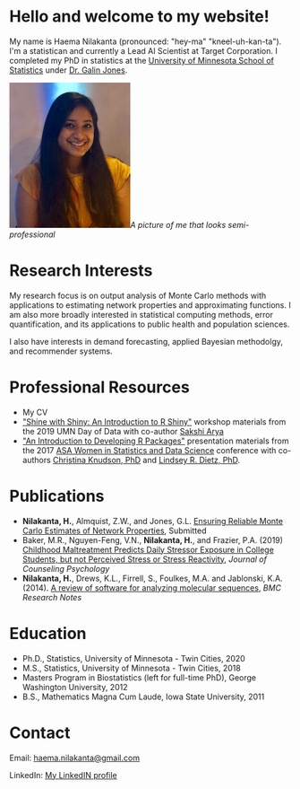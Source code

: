# Hello and welcome to my website!
My name is Haema Nilakanta (pronounced: "hey-ma" "kneel-uh-kan-ta"). I'm a statistican and currently a Lead AI Scientist at Target Corporation. I completed my PhD in statistics at the [University of Minnesota School of Statistics](http://www.stat.umn.edu) under [Dr. Galin Jones](http://users.stat.umn.edu/~galin/).

![pictureforwebsite](headshot1.jpg)*A picture of me that looks semi-professional*

# Research Interests
My research focus is on output analysis of Monte Carlo methods with applications to estimating network properties and approximating functions. I am also more broadly interested in statistical computing methods, error quantification, and its applications to public health and population sciences. 

I also have interests in demand forecasting, applied Bayesian methodolgy, and recommender systems. 

# Professional Resources
* My CV
* ["Shine with Shiny: An Introduction to R Shiny"](https://drive.google.com/drive/folders/15Vql9_ir3Mmr8DybA105y5Yw1vCqGohF?usp=sharing) workshop materials from the 2019 UMN Day of Data with co-author [Sakshi Arya](https://sites.google.com/a/umn.edu/sakshi-arya/home)
* ["An Introduction to Developing R Packages"](http://cknudson.com/presentations) presentation materials from the 2017 [ASA Women in Statistics and Data Science](https://www.amstat.org/ASA/Meetings/Women-in-Statistics-and-Data-Science.aspx) conference with co-authors [Christina Knudson, PhD](https://cknudson.com)  and [Lindsey R. Dietz, PhD](https://www.linkedin.com/in/lindseydietz).

# Publications 
* **Nilakanta, H.**, Almquist, Z.W., and Jones, G.L. [Ensuring Reliable Monte Carlo Estimates of Network Properties](https://arxiv.org/abs/1911.08682), Submitted
* Baker, M.R., Nguyen-Feng, V.N., **Nilakanta, H.**, and Frazier, P.A. (2019) [Childhood Maltreatment Predicts Daily Stressor Exposure in College Students, but not Perceived Stress or Stress Reactivity](https://www.ncbi.nlm.nih.gov/pubmed/31144850), *Journal of Counseling Psychology*
* **Nilakanta, H.**, Drews, K.L., Firrell, S., Foulkes, M.A. and Jablonski, K.A. (2014). [A review of software for analyzing molecular sequences](http://www.biomedcentral.com/content/pdf/1756-0500-7-830.pdf), *BMC Research Notes*

# Education
* Ph.D., Statistics, University of Minnesota - Twin Cities, 2020
* M.S., Statistics, University of Minnesota - Twin Cities, 2018
* Masters Program in Biostatistics (left for full-time PhD), George Washington University, 2012
* B.S., Mathematics Magna Cum Laude, Iowa State University, 2011


# Contact
Email: haema.nilakanta@gmail.com

LinkedIn: [My LinkedIN profile](www.linkedin.com/in/haema-nilakanta)